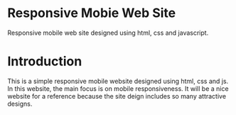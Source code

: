# Responsive Mobie Web Site
Responsive mobile web site designed using html, css and javascript.
# Introduction

This is a simple responsive mobile website designed using html, css and js. In this website, the main focus is on mobile responsiveness.  It will be a nice website for a reference because the site deign includes so many attractive designs. 


